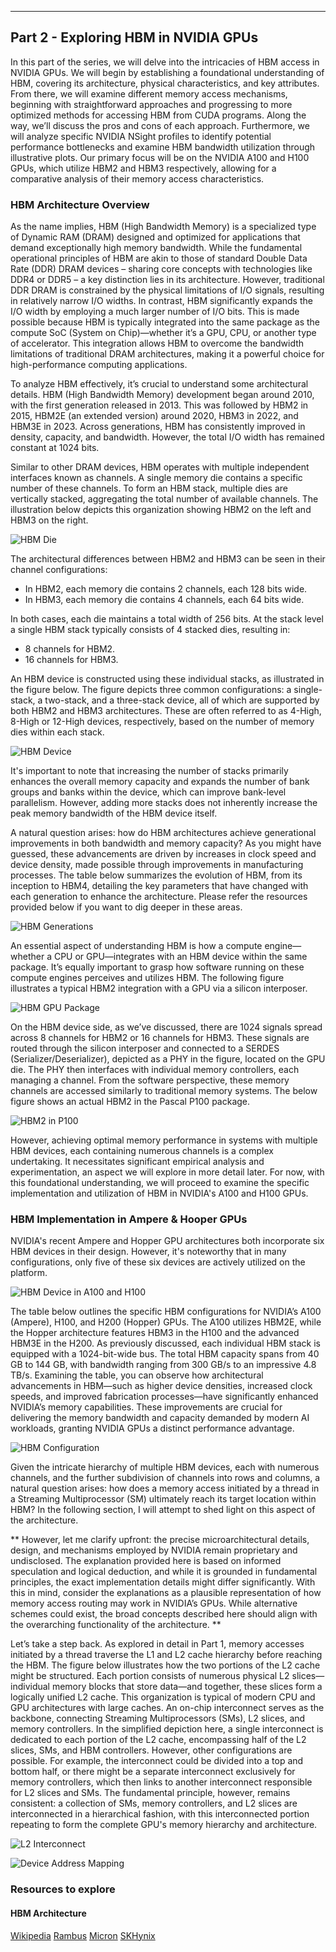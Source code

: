 ** **
## Part 2 - Exploring HBM in NVIDIA GPUs

In this part of the series, we will delve into the intricacies of HBM access in NVIDIA GPUs. We will begin by establishing a foundational understanding of HBM, covering its architecture, physical characteristics, and key attributes. From there, we will examine different memory access mechanisms, beginning with straightforward approaches and progressing to more optimized methods for accessing HBM from CUDA programs. Along the way, we’ll discuss the pros and cons of each approach. Furthermore, we will analyze specific NVIDIA NSight profiles to identify potential performance bottlenecks and examine HBM bandwidth utilization through illustrative plots. Our primary focus will be on the NVIDIA A100 and H100 GPUs, which utilize HBM2 and HBM3 respectively, allowing for a comparative analysis of their memory access characteristics.

### HBM Architecture Overview

As the name implies, HBM (High Bandwidth Memory) is a specialized type of Dynamic RAM (DRAM) designed and optimized for applications that demand exceptionally high memory bandwidth. While the fundamental operational principles of HBM are akin to those of standard Double Data Rate (DDR) DRAM devices – sharing core concepts with technologies like DDR4 or DDR5 – a key distinction lies in its architecture. However, traditional DDR DRAM is constrained by the physical limitations of I/O signals, resulting in relatively narrow I/O widths. In contrast, HBM significantly expands the I/O width by employing a much larger number of I/O bits. This is made possible because HBM is typically integrated into the same package as the compute SoC (System on Chip)—whether it’s a GPU, CPU, or another type of accelerator. This integration allows HBM to overcome the bandwidth limitations of traditional DRAM architectures, making it a powerful choice for high-performance computing applications.

To analyze HBM effectively, it’s crucial to understand some architectural details. HBM (High Bandwidth Memory) development began around 2010, with the first generation released in 2013. This was followed by HBM2 in 2015, HBM2E (an extended version) around 2020, HBM3 in 2022, and HBM3E in 2023. Across generations, HBM has consistently improved in density, capacity, and bandwidth. However, the total I/O width has remained constant at 1024 bits.

Similar to other DRAM devices, HBM operates with multiple independent interfaces known as channels. A single memory die contains a specific number of these channels. To form an HBM stack, multiple dies are vertically stacked, aggregating the total number of available channels. The illustration below depicts this organization showing HBM2 on the left and HBM3 on the right.

![](/images/HBM-Die.png "HBM Die")

The architectural differences between HBM2 and HBM3 can be seen in their channel configurations:
* In HBM2, each memory die contains 2 channels, each 128 bits wide.
* In HBM3, each memory die contains 4 channels, each 64 bits wide.

In both cases, each die maintains a total width of 256 bits. At the stack level a single HBM stack typically consists of 4 stacked dies, resulting in:
* 8 channels for HBM2.
* 16 channels for HBM3.

An HBM device is constructed using these individual stacks, as illustrated in the figure below. The figure depicts three common configurations: a single-stack, a two-stack, and a three-stack device, all of which are supported by both HBM2 and HBM3 architectures. These are often referred to as 4-High, 8-High or 12-High devices, respectively, based on the number of memory dies within each stack.

![](/images/hbm-device-stack.png "HBM Device")

It's important to note that increasing the number of stacks primarily enhances the overall memory capacity and expands the number of bank groups and banks within the device, which can improve bank-level parallelism. However, adding more stacks does not inherently increase the peak memory bandwidth of the HBM device itself.

A natural question arises: how do HBM architectures achieve generational improvements in both bandwidth and memory capacity? As you might have guessed, these advancements are driven by increases in clock speed and device density, made possible through improvements in manufacturing processes. The table below summarizes the evolution of HBM, from its inception to HBM4, detailing the key parameters that have changed with each generation to enhance the architecture. Please refer the resources provided below if you want to dig deeper in these areas.

![](/images/hbm-arch-generation.png "HBM Generations")

An essential aspect of understanding HBM is how a compute engine—whether a CPU or GPU—integrates with an HBM device within the same package. It’s equally important to grasp how software running on these compute engines perceives and utilizes HBM. The following figure illustrates a typical HBM2 integration with a GPU via a silicon interposer.

![](/images/hbm-gpu-packaging.png "HBM GPU Package")

On the HBM device side, as we’ve discussed, there are 1024 signals spread across 8 channels for HBM2 or 16 channels for HBM3. These signals are routed through the silicon interposer and connected to a SERDES (Serializer/Deserializer), depicted as a PHY in the figure, located on the GPU die. The PHY then interfaces with individual memory controllers, each managing a channel. From the software perspective, these memory channels are accessed similarly to traditional memory systems. The below figure shows an actual HBM2 in the Pascal P100 package.

![](/images/P100-HBM2-Package.png "HBM2 in P100")

However, achieving optimal memory performance in systems with multiple HBM devices, each containing numerous channels is a complex undertaking. It necessitates significant empirical analysis and experimentation, an aspect we will explore in more detail later. For now, with this foundational understanding, we will proceed to examine the specific implementation and utilization of HBM in NVIDIA's A100 and H100 GPUs.

### HBM Implementation in Ampere & Hooper GPUs

NVIDIA's recent Ampere and Hopper GPU architectures both incorporate six HBM devices in their design. However, it's noteworthy that in many configurations, only five of these six devices are actively utilized on the platform.

![](/images/Nvidia-HBM.png "HBM Device in A100 and H100")

The table below outlines the specific HBM configurations for NVIDIA’s A100 (Ampere), H100, and H200 (Hopper) GPUs. The A100 utilizes HBM2E, while the Hopper architecture features HBM3 in the H100 and the advanced HBM3E in the H200. As previously discussed, each individual HBM stack is equipped with a 1024-bit-wide bus. The total HBM capacity spans from 40 GB to 144 GB, with bandwidth ranging from 300 GB/s to an impressive 4.8 TB/s. Examining the table, you can observe how architectural advancements in HBM—such as higher device densities, increased clock speeds, and improved fabrication processes—have significantly enhanced NVIDIA’s memory capabilities. These improvements are crucial for delivering the memory bandwidth and capacity demanded by modern AI workloads, granting NVIDIA GPUs a distinct performance advantage.

![](/images/Nvidia-HBM-Parameters.png "HBM Configuration")

Given the intricate hierarchy of multiple HBM devices, each with numerous channels, and the further subdivision of channels into rows and columns, a natural question arises: how does a memory access initiated by a thread in a Streaming Multiprocessor (SM) ultimately reach its target location within HBM? In the following section, I will attempt to shed light on this aspect of the architecture.

** However, let me clarify upfront: the precise microarchitectural details, design, and mechanisms employed by NVIDIA remain proprietary and undisclosed. The explanation provided here is based on informed speculation and logical deduction, and while it is grounded in fundamental principles, the exact implementation details might differ significantly. With this in mind, consider the explanations as a plausible representation of how memory access routing may work in NVIDIA’s GPUs. While alternative schemes could exist, the broad concepts described here should align with the overarching functionality of the architecture. **

Let’s take a step back. As explored in detail in Part 1, memory accesses initiated by a thread traverse the L1 and L2 cache hierarchy before reaching the HBM. The figure below illustrates how the two portions of the L2 cache might be structured. Each portion consists of numerous physical L2 slices—individual memory blocks that store data—and together, these slices form a logically unified L2 cache. This organization is typical of modern CPU and GPU architectures with large caches. An on-chip interconnect serves as the backbone, connecting Streaming Multiprocessors (SMs), L2 slices, and memory controllers. In the simplified depiction here, a single interconnect is dedicated to each portion of the L2 cache, encompassing half of the L2 slices, SMs, and HBM controllers. However, other configurations are possible. For example, the interconnect could be divided into a top and bottom half, or there might be a separate interconnect exclusively for memory controllers, which then links to another interconnect responsible for L2 slices and SMs. The fundamental principle, however, remains consistent: a collection of SMs, memory controllers, and L2 slices are interconnected in a hierarchical fashion, with this interconnected portion repeating to form the complete GPU's memory hierarchy and architecture.

![](/images/L2-NOC.png "L2 Interconnect")

![](/images/Address-Mapping.png "Device Address Mapping")

### Resources to explore
#### HBM Architecture
[Wikipedia](https://en.wikipedia.org/wiki/High_Bandwidth_Memory)
[Rambus](https://www.rambus.com/blog_category/hbm-and-gddr6/)
[Micron](https://www.micron.com/products/memory/hbm)
[SKHynix](https://product.skhynix.com/products/dram/hbm.go)
